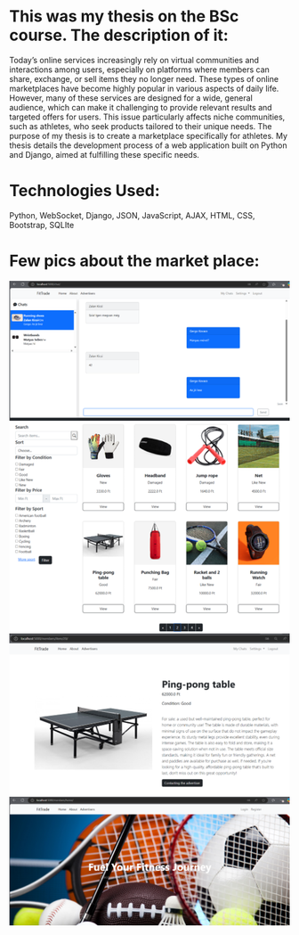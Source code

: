 # This was my thesis on the BSc course. The description of it:

Today’s online services increasingly rely on virtual communities and interactions among users, especially on platforms where members can share, exchange, or sell items they no longer need. These types of online marketplaces have become highly popular in various aspects of daily life. 
However, many of these services are designed for a wide, general audience, which can make it challenging to provide relevant results and targeted offers for users. This issue particularly affects niche communities, such as athletes, who seek products tailored to their unique needs.
The purpose of my thesis is to create a marketplace specifically for athletes. My thesis details the development process of a web application built on Python and Django, aimed at fulfilling these specific needs.

# Technologies Used:
Python, WebSocket, Django, JSON, JavaScript, AJAX, HTML, CSS, Bootstrap, SQLIte

# Few pics about the market place:
![](chat.png)
![](home.png)
![](details.png)
![](header.png)
